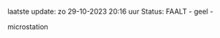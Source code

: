 laatste update: 
zo 29-10-2023 20:16   uur 
Status: FAALT - geel - 
<div class="service Y">microstation</div>